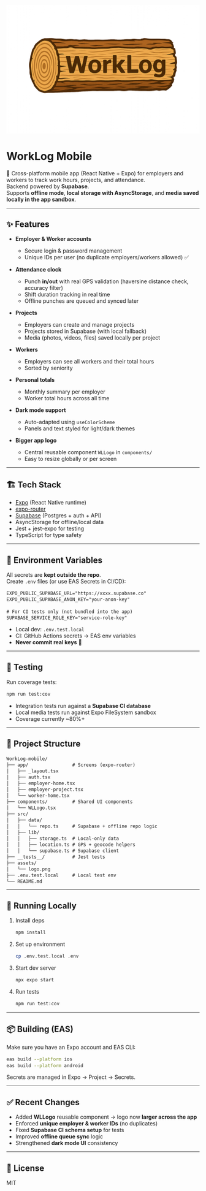 ![WorkLog Logo](./assets/logo.png)

# WorkLog Mobile

📱 Cross-platform mobile app (React Native + Expo) for employers and workers to track work hours, projects, and attendance.  
Backend powered by **Supabase**.  
Supports **offline mode**, **local storage with AsyncStorage**, and **media saved locally in the app sandbox**.

---

## ✨ Features

- **Employer & Worker accounts**
  - Secure login & password management  
  - Unique IDs per user (no duplicate employers/workers allowed) ✅

- **Attendance clock**
  - Punch **in/out** with real GPS validation (haversine distance check, accuracy filter)  
  - Shift duration tracking in real time  
  - Offline punches are queued and synced later

- **Projects**
  - Employers can create and manage projects  
  - Projects stored in Supabase (with local fallback)  
  - Media (photos, videos, files) saved locally per project

- **Workers**
  - Employers can see all workers and their total hours  
  - Sorted by seniority

- **Personal totals**
  - Monthly summary per employer  
  - Worker total hours across all time

- **Dark mode support**
  - Auto-adapted using `useColorScheme`  
  - Panels and text styled for light/dark themes

- **Bigger app logo**
  - Central reusable component `WLLogo` in `components/`  
  - Easy to resize globally or per screen

---

## 🏗️ Tech Stack

- [Expo](https://expo.dev) (React Native runtime)
- [expo-router](https://expo.github.io/router/docs)
- [Supabase](https://supabase.com) (Postgres + auth + API)
- AsyncStorage for offline/local data
- Jest + jest-expo for testing
- TypeScript for type safety

---

## 🔑 Environment Variables

All secrets are **kept outside the repo**.  
Create `.env` files (or use EAS Secrets in CI/CD):

```env
EXPO_PUBLIC_SUPABASE_URL="https://xxxx.supabase.co"
EXPO_PUBLIC_SUPABASE_ANON_KEY="your-anon-key"

# For CI tests only (not bundled into the app)
SUPABASE_SERVICE_ROLE_KEY="service-role-key"
```

- Local dev: `.env.test.local`  
- CI: GitHub Actions secrets → EAS env variables  
- **Never commit real keys** 🚫

---

## 🧪 Testing

Run coverage tests:

```bash
npm run test:cov
```

- Integration tests run against a **Supabase CI database**  
- Local media tests run against Expo FileSystem sandbox  
- Coverage currently ~80%+

---

## 📂 Project Structure

```
WorkLog-mobile/
├── app/                # Screens (expo-router)
│   ├── _layout.tsx
│   ├── auth.tsx
│   ├── employer-home.tsx
│   ├── employer-project.tsx
│   └── worker-home.tsx
├── components/         # Shared UI components
│   └── WLLogo.tsx
├── src/
│   ├── data/
│   │   └── repo.ts     # Supabase + offline repo logic
│   ├── lib/
│   │   ├── storage.ts  # Local-only data
│   │   ├── location.ts # GPS + geocode helpers
│   │   └── supabase.ts # Supabase client
├── __tests__/          # Jest tests
├── assets/
│   └── logo.png
├── .env.test.local     # Local test env
└── README.md
```

---

## 🚀 Running Locally

1. Install deps  
   ```bash
   npm install
   ```

2. Set up environment  
   ```bash
   cp .env.test.local .env
   ```

3. Start dev server  
   ```bash
   npx expo start
   ```

4. Run tests  
   ```bash
   npm run test:cov
   ```

---

## 📦 Building (EAS)

Make sure you have an Expo account and EAS CLI:

```bash
eas build --platform ios
eas build --platform android
```

Secrets are managed in Expo → Project → Secrets.

---

## ✅ Recent Changes

- Added **WLLogo** reusable component → logo now **larger across the app**  
- Enforced **unique employer & worker IDs** (no duplicates)  
- Fixed **Supabase CI schema setup** for tests  
- Improved **offline queue sync** logic  
- Strengthened **dark mode UI** consistency  

---

## 📝 License

MIT

